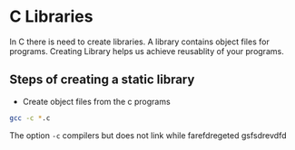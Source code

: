 # C Libraries   
In C there is need to create libraries. A library contains object files for programs. Creating Library helps us achieve reusablity of your programs.   
## Steps of creating a static library
* Create object files from the c programs
```bash
gcc -c *.c
```
The option ```-c``` compilers but does not link while 
farefdregeted
gsfsdrevdfd

